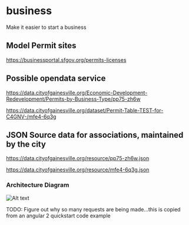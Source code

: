 # business
Make it easier to start a business

## Model Permit sites
https://businessportal.sfgov.org/permits-licenses

## Possible opendata service

https://data.cityofgainesville.org/Economic-Development-Redevelopment/Permits-by-Business-Type/pp75-zh6w

https://data.cityofgainesville.org/dataset/Permit-Table-TEST-for-C4GNV-/mfe4-6q3g

## JSON Source data for associations, maintained by the city

https://data.cityofgainesville.org/resource/pp75-zh6w.json

https://data.cityofgainesville.org/resource/mfe4-6q3g.json

### Architecture Diagram

![Alt text](https://cloud.githubusercontent.com/assets/1063707/17459516/b22d5afa-5c09-11e6-8b37-dce38b9515ce.png "Architecture Diagram")

TODO: Figure out why so many requests are being made...this is copied from an angular 2 quickstart code example
